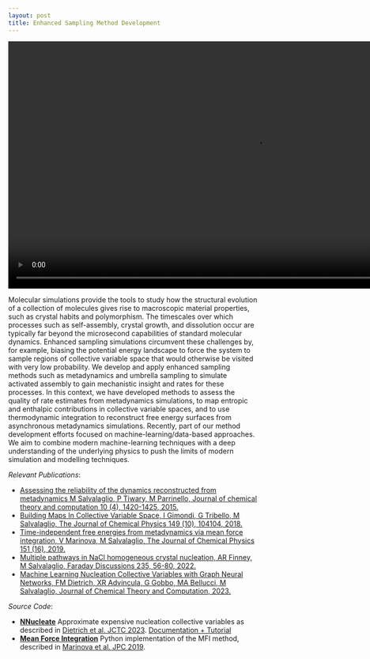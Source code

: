 ```yaml
---
layout: post
title: Enhanced Sampling Method Development
---
```


<video src="https://github.com/mme-ucl/mme-ucl.github.io/raw/main/images/MFI_movie.mp4" align="center" width="1000px" controls></video>

Molecular simulations provide the tools to study how the structural evolution of a collection of molecules gives rise to macroscopic material properties, such as crystal habits and polymorphism. The timescales over which processes such as self-assembly, crystal growth, and dissolution occur are typically far beyond the microsecond capabilities of standard molecular dynamics. Enhanced sampling simulations circumvent these challenges by, for example, biasing the potential energy landscape to force the system to sample regions of collective variable space that would otherwise be visited with very low probability. We develop and apply enhanced sampling methods such as metadynamics and umbrella sampling to simulate activated assembly to gain mechanistic insight and rates for these processes. 
In this context, we have developed methods to assess the quality of rate estimates from metadynamics simulations, to map entropic and enthalpic contributions in collective variable spaces, and to use thermodynamic integration to reconstruct free energy surfaces from asynchronous metadynamics simulations. 
Recently, part of our method development efforts focused on machine-learning/data-based approaches. We aim to combine modern machine-learning techniques with a deep understanding of the underlying physics to push the limits of modern simulation and modelling techniques.

_Relevant Publications_: 
- [Assessing the reliability of the dynamics reconstructed from metadynamics M Salvalaglio, P Tiwary, M Parrinello, Journal of chemical theory and computation 10 (4), 1420-1425, 2015.](https://pubs.acs.org/doi/abs/10.1021/ct500040r)
- [Building Maps In Collective Variable Space, I Gimondi, G Tribello, M Salvalaglio, The Journal of Chemical Physics 149 (10), 104104, 2018.](https://pubs.aip.org/aip/jcp/article/149/10/104104/196263)
- [Time-independent free energies from metadynamics via mean force integration, V Marinova, M Salvalaglio, The Journal of Chemical Physics 151 (16), 2019.](https://pubs.aip.org/aip/jcp/article/151/16/164115/1065327)
- [Multiple pathways in NaCl homogeneous crystal nucleation, AR Finney, M Salvalaglio, Faraday Discussions 235, 56-80, 2022.](https://pubs.rsc.org/en/content/articlehtml/2022/fd/d1fd00089f)
- [Machine Learning Nucleation Collective Variables with Graph Neural Networks, FM Dietrich, XR Advincula, G Gobbo, MA Bellucci, M Salvalaglio, Journal of Chemical Theory and Computation, 2023.](https://pubs.acs.org/doi/abs/10.1021/acs.jctc.3c00722)


_Source Code_: 
- [**NNucleate**](https://github.com/mme-ucl/NNucleate) Approximate expensive nucleation collective variables as described in [Dietrich et al. JCTC 2023](https://pubs.acs.org/doi/abs/10.1021/acs.jctc.3c00722). [Documentation + Tutorial](https://flofega.github.io/NNucleate/)
- [**Mean Force Integration**](https://github.com/mme-ucl/MFI) Python implementation of the MFI method, described in [Marinova et al. JPC 2019](https://pubs.aip.org/aip/jcp/article/151/16/164115/1065327).

